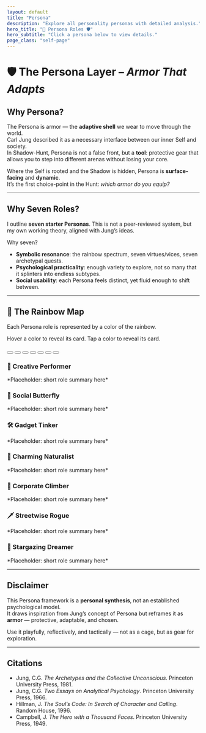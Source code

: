 ```yaml
---
layout: default
title: "Persona"
description: "Explore all personality personas with detailed analysis."
hero_title: "🌈 Persona Roles 🛡️"
hero_subtitle: "Click a persona below to view details."
page_class: "self-page"
---
```


# 🛡️ The Persona Layer – *Armor That Adapts*

## Why Persona?
The Persona is armor — the **adaptive shell** we wear to move through the world.  
Carl Jung described it as a necessary interface between our inner Self and society.  
In Shadow-Hunt, Persona is not a false front, but a **tool**: protective gear that allows you to step into different arenas without losing your core.  

Where the Self is rooted and the Shadow is hidden, Persona is **surface-facing** and **dynamic**.  
It’s the first choice-point in the Hunt: *which armor do you equip?*

---

## Why Seven Roles?
I outline **seven starter Personas**. This is not a peer-reviewed system, but my own working theory, aligned with Jung’s ideas.  

Why seven?  
- **Symbolic resonance**: the rainbow spectrum, seven virtues/vices, seven archetypal quests.  
- **Psychological practicality**: enough variety to explore, not so many that it splinters into endless subtypes.  
- **Social usability**: each Persona feels distinct, yet fluid enough to shift between.

---

## 🌈 The Rainbow Map
Each Persona role is represented by a color of the rainbow.  
<p class="rainbow-instructions">
  <span class="desktop-only">Hover a color to reveal its card.</span>
  <span class="mobile-only">Tap a color to reveal its card.</span>
</p>

<!-- Rainbow arc -->
<div class="rainbow-bar">
  <!-- Clickable zones -->
  <button class="rainbow-zone" data-target="creative-performer"></button>
  <button class="rainbow-zone" data-target="social-butterfly"></button>
  <button class="rainbow-zone" data-target="gadget-tinker"></button>
  <button class="rainbow-zone" data-target="charming-naturalist"></button>
  <button class="rainbow-zone" data-target="corporate-climber"></button>
  <button class="rainbow-zone" data-target="streetwise-rogue"></button>
  <button class="rainbow-zone" data-target="stargazing-dreamer"></button>
</div>


<!-- Persona cards (overlay, initially hidden) -->
<div class="persona-cards">
  <!-- Card placeholders – will be revealed with JS later -->
  <div class="persona-card" id="creative-performer">
    <h3>🎨 Creative Performer</h3>
    <p>*Placeholder: short role summary here*</p>
  </div>
  <div class="persona-card" id="social-butterfly">
    <h3>🦋 Social Butterfly</h3>
    <p>*Placeholder: short role summary here*</p>
  </div>
  <div class="persona-card" id="gadget-tinker">
    <h3>🛠️ Gadget Tinker</h3>
    <p>*Placeholder: short role summary here*</p>
  </div>
  <div class="persona-card" id="charming-naturalist">
    <h3>🌿 Charming Naturalist</h3>
    <p>*Placeholder: short role summary here*</p>
  </div>
  <div class="persona-card" id="corporate-climber">
    <h3>🏢 Corporate Climber</h3>
    <p>*Placeholder: short role summary here*</p>
  </div>
  <div class="persona-card" id="streetwise-rogue">
    <h3>🗡️ Streetwise Rogue</h3>
    <p>*Placeholder: short role summary here*</p>
  </div>
  <div class="persona-card" id="stargazing-dreamer">
    <h3>🌌 Stargazing Dreamer</h3>
    <p>*Placeholder: short role summary here*</p>
  </div>
</div>

---

## Disclaimer
This Persona framework is a **personal synthesis**, not an established psychological model.  
It draws inspiration from Jung’s concept of Persona but reframes it as **armor** — protective, adaptable, and chosen.  

Use it playfully, reflectively, and tactically — not as a cage, but as gear for exploration.

---

## Citations
- Jung, C.G. *The Archetypes and the Collective Unconscious*. Princeton University Press, 1981.  
- Jung, C.G. *Two Essays on Analytical Psychology*. Princeton University Press, 1966.  
- Hillman, J. *The Soul’s Code: In Search of Character and Calling*. Random House, 1996.  
- Campbell, J. *The Hero with a Thousand Faces*. Princeton University Press, 1949.  